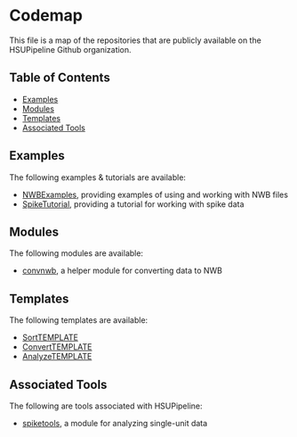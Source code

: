 # Codemap

This file is a map of the repositories that are publicly available on the HSUPipeline Github organization.

## Table of Contents

- [Examples](#examples)
- [Modules](#modules)
- [Templates](#templates)
- [Associated Tools](#associated-tools)

## Examples

The following examples & tutorials are available:
- [NWBExamples](https://github.com/HSUPipeline/NWBExamples), providing examples of using and working with NWB files
- [SpikeTutorial](https://github.com/HSUPipeline/SpikeTutorial), providing a tutorial for working with spike data

## Modules

The following modules are available:
- [convnwb](https://github.com/HSUPipeline/convnwb), a helper module for converting data to NWB

## Templates

The following templates are available:
- [SortTEMPLATE](https://github.com/HSUPipeline/SortTEMPLATE)
- [ConvertTEMPLATE](https://github.com/HSUPipeline/ConvertTEMPLATE)
- [AnalyzeTEMPLATE](https://github.com/HSUPipeline/AnalyzeTEMPLATE)

## Associated Tools

The following are tools associated with HSUPipeline:
- [spiketools](https://github.com/spiketools/spiketools), a module for analyzing single-unit data
